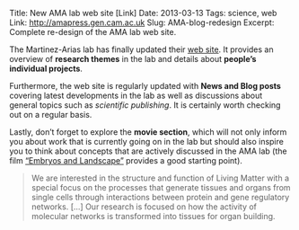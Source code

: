Title: New AMA lab web site [Link]
Date: 2013-03-13
Tags: science, web
Link: http://amapress.gen.cam.ac.uk
Slug: AMA-blog-redesign
Excerpt: Complete re-design of the AMA lab web site.

The Martinez-Arias lab has finally updated their [web site][gen]. It provides an overview of **research themes** in the lab and details about **people’s individual projects**.

Furthermore, the web site is regularly updated with **News and Blog posts** covering latest developments in the lab as well as discussions about general topics such as *scientific publishing*. It is certainly worth checking out on a regular basis.

Lastly, don’t forget to explore the **movie section**, which will not only inform you about work that is currently going on in the lab but should also inspire you to think about concepts that are actively discussed in the AMA lab (the film [“Embryos and Landscape”][youtube] provides a good starting point).

>We are interested in the structure and function of Living Matter with a special focus on the processes that generate tissues and organs from single cells through interactions between protein and gene regulatory networks. [...] Our research is focused on how the activity of molecular networks is transformed into tissues for organ building.

[gen]: http://amapress.gen.cam.ac.uk
[youtube]: http://www.youtube.com/watch?feature=player_embedded&amp;v=1yrwOJH9Yac